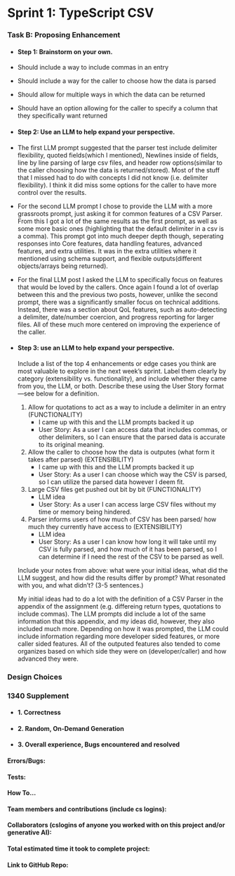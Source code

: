 # Sprint 1: TypeScript CSV

### Task B: Proposing Enhancement

- #### Step 1: Brainstorm on your own.
- Should include a way to include commas in an entry
- Should include a way for the caller to choose how the data is parsed
- Should allow for multiple ways in which the data can be returned
- Should have an option allowing for the caller to specify a column that they specifically want returned

- #### Step 2: Use an LLM to help expand your perspective.
- The first LLM prompt suggested that the parser test include delimiter flexibility, quoted fields(which I mentioned),
Newlines inside of fields, line by line parsing of large csv files, and header row options(similar to the caller
choosing how the data is returned/stored). Most of the stuff that I missed had to do with concepts I did not know (i.e. delimiter flexibility). I think it did miss some options for the caller to have more control over the results.
- For the second LLM prompt I chose to provide the LLM with a more grassroots prompt, just asking it for common features of a CSV Parser. From this I got a lot of the same results as the first prompt, as well as some more basic ones (highlighting that the default delimiter in a csv is a comma). This prompt got into much deeper depth though, seperating responses into Core features, data handling features, advanced features, and extra utilities. It was in the extra utilities where it mentioned using schema support, and flexible outputs(different objects/arrays being returned). 
- For the final LLM post I asked the LLM to specifically focus on features that would be loved by the callers. Once again I found a lot of overlap between this and the previous two posts, however, unlike the second prompt, there was a significantly smaller focus on technical additions. Instead, there was a section about QoL features, such as auto-detecting a delimiter, date/number coercion, and progress reporting for larger files. All of these much more centered on improving the experience of the caller.

- #### Step 3: use an LLM to help expand your perspective.

    Include a list of the top 4 enhancements or edge cases you think are most valuable to explore in the next week’s sprint. Label them clearly by category (extensibility vs. functionality), and include whether they came from you, the LLM, or both. Describe these using the User Story format—see below for a definition. 
    1. Allow for quotations to act as a way to include a delimiter in an entry (FUNCTIONALITY)
        - I came up with this and the LLM prompts backed it up
        - User Story: As a user I can access data that includes commas, or other delimiters, so I can ensure that the parsed data is accurate to its original meaning.
    2. Allow the caller to choose how the data is outputes (what form it takes after parsed) (EXTENSIBILITY)
        - I came up with this and the LLM prompts backed it up
        - User Story: As a user I can choose which way the CSV is parsed, so I can utilize the parsed data however I deem fit.
    3. Large CSV files get pushed out bit by bit (FUNCTIONALITY)
        - LLM idea
        - User Story: As a user I can access large CSV files without my time or memory being hindered.
    4. Parser informs users of how much of CSV has been parsed/ how much they currently have access to (EXTENSIBILITY)
        - LLM idea
        - User Story: As a user I can know how long it will take until my CSV is fully parsed, and how much of it has been parsed, so I can determine if I need the rest of the CSV to be parsed as well.

    Include your notes from above: what were your initial ideas, what did the LLM suggest, and how did the results differ by prompt? What resonated with you, and what didn’t? (3-5 sentences.) 

    My initial ideas had to do a lot with the definition of a CSV Parser in the appendix of the assignment (e.g. differeing return types, quotations to include commas). The LLM prompts did include a lot of the same information that this appendix, and my ideas did, however, they also included much more. Depending on how it was prompted, the LLM could include information regarding more developer sided features, or more caller sided features. All of the outputed features also tended to come organizes based on which side they were on (developer/caller) and how advanced they were.

### Design Choices

### 1340 Supplement

- #### 1. Correctness

- #### 2. Random, On-Demand Generation

- #### 3. Overall experience, Bugs encountered and resolved
#### Errors/Bugs:
#### Tests:
#### How To…

#### Team members and contributions (include cs logins):

#### Collaborators (cslogins of anyone you worked with on this project and/or generative AI):
#### Total estimated time it took to complete project:
#### Link to GitHub Repo:  
